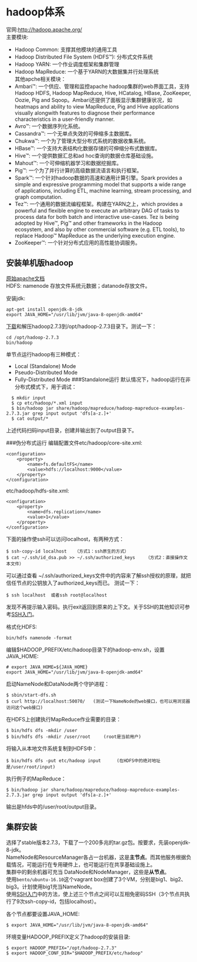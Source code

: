 
# hadoop体系
官网:http://hadoop.apache.org/  
主要模块:  
 - Hadoop Common: 支撑其他模块的通用工具  
 - Hadoop Distributed File System (HDFS™): 分布式文件系统  
 - Hadoop YARN: 一个作业调度框架和集群管理  
 - Hadoop MapReduce: 一个基于YARN的大数据集并行处理系统  
其他apche相关模块：  
 - Ambari™: 一个供应、管理和监控apache hadoop集群的web界面工具，支持Hadoop HDFS, Hadoop MapReduce, Hive, HCatalog, HBase, ZooKeeper, Oozie, Pig and Sqoop。Ambari还提供了面板显示集群健康状况，如heatmaps and ability to view MapReduce, Pig and Hive applications visually alongwith features to diagnose their performance characteristics in a user-friendly manner.  
 - Avro™: 一个数据序列化系统。  
 - Cassandra™: 一个无单点失效的可伸缩多主数据库。  
 - Chukwa™: 一个为了管理大型分布式系统的数据收集系统。  
 - HBase™: 一个支持大表结构化数据存储的可伸缩分布式数据库。  
 - Hive™: 一个提供数据汇总和ad hoc查询的数据仓库基础设施。  
 - Mahout™: 一个可伸缩机器学习和数据挖掘库。  
 - Pig™: 一个为了并行计算的高级数据流语言和执行框架。  
 - Spark™: 一个针对hadoop数据的高速和通用计算引擎。Spark provides a simple and expressive programming model that supports a wide range of applications, including ETL, machine learning, stream processing, and graph computation.  
 - Tez™: 一个通用的数据流编程框架。构建在YARN之上，which provides a powerful and flexible engine to execute an arbitrary DAG of tasks to process data for both batch and interactive use-cases. Tez is being adopted by Hive™, Pig™ and other frameworks in the Hadoop ecosystem, and also by other commercial software (e.g. ETL tools), to replace Hadoop™ MapReduce as the underlying execution engine.  
 - ZooKeeper™: 一个针对分布式应用的高性能协调服务。  
## 安装单机版hadoop
[原始apache文档](http://hadoop.apache.org/docs/current/hadoop-project-dist/hadoop-common/SingleCluster.html)  
HDFS: namenode 存放文件系统元数据；datanode存放文件。  

安装jdk:
``` 
apt-get install openjdk-8-jdk
export JAVA_HOME="/usr/lib/jvm/java-8-openjdk-amd64"
```
[下载](http://apache.fayea.com/hadoop/common/hadoop-2.7.3/hadoop-2.7.3.tar.gz)和解压hadoop2.7.3到/opt/hadoop-2.7.3目录下。测试一下：
```
cd /opt/hadoop-2.7.3
bin/hadoop
```
单节点运行hadoop有三种模式：
 - Local (Standalone) Mode  
 - Pseudo-Distributed Mode  
 - Fully-Distributed Mode
###Standalone运行
默认情况下，hadoop运行在非分布式模式下，用于调试：
```
  $ mkdir input
  $ cp etc/hadoop/*.xml input
  $ bin/hadoop jar share/hadoop/mapreduce/hadoop-mapreduce-examples-2.7.3.jar grep input output 'dfs[a-z.]+'
  $ cat output/*
```
上述代码扫码input目录，创建并输出到了output目录下。

###伪分布式运行
编辑配置文件etc/hadoop/core-site.xml:
```
<configuration>
    <property>
        <name>fs.defaultFS</name>
        <value>hdfs://localhost:9000</value>
    </property>
</configuration>
```
etc/hadoop/hdfs-site.xml:
```
<configuration>
    <property>
        <name>dfs.replication</name>
        <value>1</value>
    </property>
</configuration>
```
下面的操作使ssh可以访问localhost，有两种方式：
```
$ ssh-copy-id localhost   （方式1：ssh原生的方式）
$ cat ~/.ssh/id_dsa.pub >> ~/.ssh/authorized_keys    （方式2：直接操作文本文件）
```
可以通过查看 ~/.ssh/authorized_keys文件中的内容来了解ssh授权的原理，就把信任节点的公钥放入了authorized_keys而已。
测试一下：
```
$ ssh localhost  或者ssh root@localhost
```
发现不再提示输入密码。执行exit返回到原来的上下文。关于SSH的其他知识可参考[SSH入门](SSH入门)。

格式化HDFS:
```
bin/hdfs namenode -format
```
编辑$HADOOP_PREFIX/etc/hadoop目录下的hadoop-env.sh，设置JAVA_HOME:
```
# export JAVA_HOME=${JAVA_HOME}
export JAVA_HOME="/usr/lib/jvm/java-8-openjdk-amd64"
```
启动NameNode和DataNode两个守护进程：
```
$ sbin/start-dfs.sh
$ curl http://localhost:50070/   (测试一下NameNode的web接口，也可以用浏览器访问这个web接口)
```
在HDFS上创建执行MapReduce作业需要的目录：
```
$ bin/hdfs dfs -mkdir /user
$ bin/hdfs dfs -mkdir /user/root     (root是当前用户)
```
将输入从本地文件系统复制到HDFS中：
```
$ bin/hdfs dfs -put etc/hadoop input      (在HDFS中的绝对地址是/user/root/input)
```
执行例子的MapReduce：
```
$ bin/hadoop jar share/hadoop/mapreduce/hadoop-mapreduce-examples-2.7.3.jar grep input output 'dfs[a-z.]+'
```
输出是hfds中的/user/root/output目录。
## 集群安装

选择了stable版本2.7.3，下载了一个200多兆的tar.gz包。按要求，先装openjdk-8-jdk。  
NameNode和ResourceManager各占一台机器，这是**主节点**。而其他服务根据负载情况，可能运行在专用硬件上，也可能运行在共享基础设施上。  
集群中的剩余机器可充当 DataNode和NodeManager，这些是**从节点**。  
使用```bento/ubuntu-16.10```这个vagrant box创建了3个VM，分别是big1、big2、big3。计划使用big1充当NameNode。  
使用[SSH入门](SSH入门)中的方法，使上述三个节点之间可以互相免密码SSH（3个节点共执行了9次ssh-copy-id，包括localhost）。  

各个节点都要设置JAVA_HOME:
```
$ export JAVA_HOME="/usr/lib/jvm/java-8-openjdk-amd64"
```
环境变量HADOOP_PREFIX定义了hadoop的安装目录:
```
$ export HADOOP_PREFIX="/opt/hadoop-2.7.3"
$ export HADOOP_CONF_DIR="$HADOOP_PREFIX/etc/hadoop"
```
